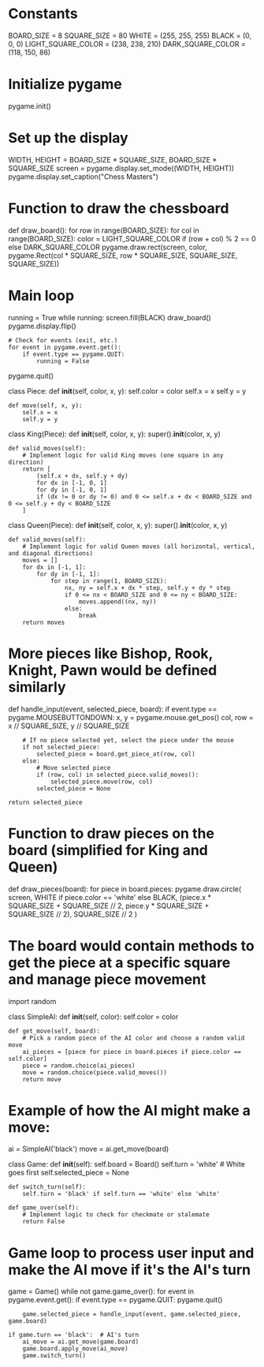 # Constants
BOARD_SIZE = 8
SQUARE_SIZE = 80
WHITE = (255, 255, 255)
BLACK = (0, 0, 0)
LIGHT_SQUARE_COLOR = (238, 238, 210)
DARK_SQUARE_COLOR = (118, 150, 86)

# Initialize pygame
pygame.init()

# Set up the display
WIDTH, HEIGHT = BOARD_SIZE * SQUARE_SIZE, BOARD_SIZE * SQUARE_SIZE
screen = pygame.display.set_mode((WIDTH, HEIGHT))
pygame.display.set_caption("Chess Masters")

# Function to draw the chessboard
def draw_board():
    for row in range(BOARD_SIZE):
        for col in range(BOARD_SIZE):
            color = LIGHT_SQUARE_COLOR if (row + col) % 2 == 0 else DARK_SQUARE_COLOR
            pygame.draw.rect(screen, color, pygame.Rect(col * SQUARE_SIZE, row * SQUARE_SIZE, SQUARE_SIZE, SQUARE_SIZE))

# Main loop
running = True
while running:
    screen.fill(BLACK)
    draw_board()
    pygame.display.flip()

    # Check for events (exit, etc.)
    for event in pygame.event.get():
        if event.type == pygame.QUIT:
            running = False

pygame.quit()







class Piece:
    def __init__(self, color, x, y):
        self.color = color
        self.x = x
        self.y = y

    def move(self, x, y):
        self.x = x
        self.y = y

class King(Piece):
    def __init__(self, color, x, y):
        super().__init__(color, x, y)

    def valid_moves(self):
        # Implement logic for valid King moves (one square in any direction)
        return [
            (self.x + dx, self.y + dy)
            for dx in [-1, 0, 1]
            for dy in [-1, 0, 1]
            if (dx != 0 or dy != 0) and 0 <= self.x + dx < BOARD_SIZE and 0 <= self.y + dy < BOARD_SIZE
        ]

class Queen(Piece):
    def __init__(self, color, x, y):
        super().__init__(color, x, y)

    def valid_moves(self):
        # Implement logic for valid Queen moves (all horizontal, vertical, and diagonal directions)
        moves = []
        for dx in [-1, 1]:
            for dy in [-1, 1]:
                for step in range(1, BOARD_SIZE):
                    nx, ny = self.x + dx * step, self.y + dy * step
                    if 0 <= nx < BOARD_SIZE and 0 <= ny < BOARD_SIZE:
                        moves.append((nx, ny))
                    else:
                        break
        return moves

# More pieces like Bishop, Rook, Knight, Pawn would be defined similarly







def handle_input(event, selected_piece, board):
    if event.type == pygame.MOUSEBUTTONDOWN:
        x, y = pygame.mouse.get_pos()
        col, row = x // SQUARE_SIZE, y // SQUARE_SIZE
        
        # If no piece selected yet, select the piece under the mouse
        if not selected_piece:
            selected_piece = board.get_piece_at(row, col)
        else:
            # Move selected piece
            if (row, col) in selected_piece.valid_moves():
                selected_piece.move(row, col)
            selected_piece = None

    return selected_piece

# Function to draw pieces on the board (simplified for King and Queen)
def draw_pieces(board):
    for piece in board.pieces:
        pygame.draw.circle(
            screen,
            WHITE if piece.color == 'white' else BLACK,
            (piece.x * SQUARE_SIZE + SQUARE_SIZE // 2, piece.y * SQUARE_SIZE + SQUARE_SIZE // 2),
            SQUARE_SIZE // 2
        )

# The board would contain methods to get the piece at a specific square and manage piece movement






import random

class SimpleAI:
    def __init__(self, color):
        self.color = color

    def get_move(self, board):
        # Pick a random piece of the AI color and choose a random valid move
        ai_pieces = [piece for piece in board.pieces if piece.color == self.color]
        piece = random.choice(ai_pieces)
        move = random.choice(piece.valid_moves())
        return move

# Example of how the AI might make a move:
ai = SimpleAI('black')
move = ai.get_move(board)







class Game:
    def __init__(self):
        self.board = Board()
        self.turn = 'white'  # White goes first
        self.selected_piece = None

    def switch_turn(self):
        self.turn = 'black' if self.turn == 'white' else 'white'

    def game_over(self):
        # Implement logic to check for checkmate or stalemate
        return False

# Game loop to process user input and make the AI move if it's the AI's turn
game = Game()
while not game.game_over():
    for event in pygame.event.get():
        if event.type == pygame.QUIT:
            pygame.quit()
        
        game.selected_piece = handle_input(event, game.selected_piece, game.board)

    if game.turn == 'black':  # AI's turn
        ai_move = ai.get_move(game.board)
        game.board.apply_move(ai_move)
        game.switch_turn()

